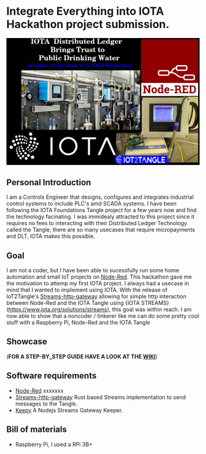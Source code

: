 # Integrate Everything into IOTA Hackathon project submission.
![cover](https://github.com/ggreeve/IOTA-Trust-Drinking-Water/blob/main/images/cover.png/?raw=true)
## Personal Introduction
I am a Controls Engineer that designs, configures and integrates industrial control systems to include PLC's amd SCADA systems. I have been following the IOTA Foundations Tangle project for a few years now and find the technology facinating. I was immidealy attracted to this project since it requires no fees to interacting with their Distributed Ledger Technology called the Tangle, there are so many usecases that require micropayments and DLT, IOTA makes this possible. 

## Goal
I am not a coder, but I have been able to sucessfully run some home automation and small IoT projects on [Node-Red](https://nodered.org/).
This hackathon gave me the motivation to attemp my first IOTA project. I always had a usecase in mind that I wanted to implement using IOTA. 
With the release of IoT2Tangle's [Streams-http-gateway](https://github.com/iot2tangle/Streams-http-gateway) allowing for simple http interaction between Node-Red and the IOTA Tangle using {IOTA STREAMS} (https://www.iota.org/solutions/streams), this goal was within reach.
I am now able to show that a noncoder / tinkerer like me can do some pretty cool stuff with a Raspberry Pi, Node-Red and the IOTA Tangle

## Showcase



(**FOR A STEP-BY_STEP GUIDE HAVE A LOOK AT THE [WIKI](https://github.com/ggreeve/IOTA-Trust-Drinking-Water/wiki)**)




## Software requirements

* [Node-Red](https://nodered.org/) xxxxxxx
* [Streams-http-gateway](https://github.com/iot2tangle/Streams-http-gateway) Rust based Streams implementation to send messages to the Tangle.
* [Keepy](https://github.com/iot2tangle/Keepy) A Nodejs Streams Gateway Keeper.

## Bill of materials

* Raspberry Pi, I used a RPi 3B+
